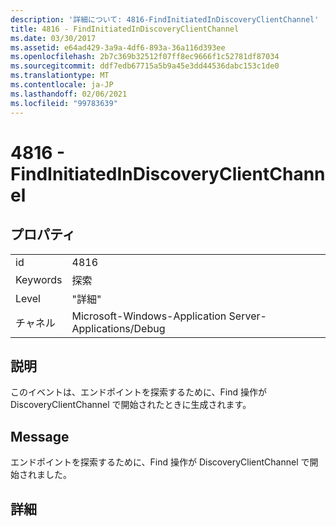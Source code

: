 ```yaml
---
description: '詳細について: 4816-FindInitiatedInDiscoveryClientChannel'
title: 4816 - FindInitiatedInDiscoveryClientChannel
ms.date: 03/30/2017
ms.assetid: e64ad429-3a9a-4df6-893a-36a116d393ee
ms.openlocfilehash: 2b7c369b32512f07ff8ec9666f1c52781df87034
ms.sourcegitcommit: ddf7edb67715a5b9a45e3dd44536dabc153c1de0
ms.translationtype: MT
ms.contentlocale: ja-JP
ms.lasthandoff: 02/06/2021
ms.locfileid: "99783639"
---
```

# <a name="4816---findinitiatedindiscoveryclientchannel"></a>4816 - FindInitiatedInDiscoveryClientChannel

## <a name="properties"></a>プロパティ  
  
|||  
|-|-|  
|id|4816|  
|Keywords|探索|  
|Level|"詳細"|  
|チャネル|Microsoft-Windows-Application Server-Applications/Debug|  
  
## <a name="description"></a>説明  

 このイベントは、エンドポイントを探索するために、Find 操作が DiscoveryClientChannel で開始されたときに生成されます。  
  
## <a name="message"></a>Message  

 エンドポイントを探索するために、Find 操作が DiscoveryClientChannel で開始されました。  
  
## <a name="details"></a>詳細
